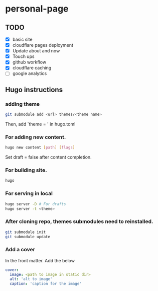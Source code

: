 # personal-page

## TODO

- [x]  basic site
- [x]  cloudflare pages deployment
- [x]  Update about and now
- [x]  Touch ups
- [x]  github workflow
- [x]  cloudflare caching
- [ ]  google analytics

## Hugo instructions

### adding theme

```bash
git submodule add <url> themes/<theme name>
```

Then, add `theme = <theme name>' in hugo.toml

### For adding new content.

```bash
hugo new content [path] [flags]
```

Set draft = false after content completion.

### For building site.

```bash
hugo
```

### For serving in local

```bash
hugo server -D # For drafts
hugo server -t <theme>
```

### After cloning repo, themes submodules need to reinstalled.

```bash
git submodule init
git submodule update
```

### Add a cover

In the front matter. Add the below

```yaml
cover:
  image: <path to image in static dir>
  alt: 'alt to image'
  caption: 'caption for the image'
```
